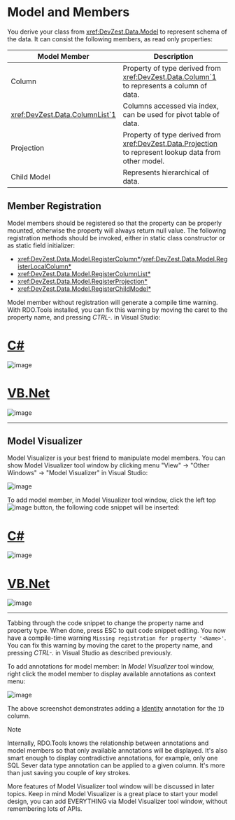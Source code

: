 # Model and Members

You derive your class from <xref:DevZest.Data.Model> to represent schema of the data. It can consist the following members, as read only properties:

| Model Member | Description |
|--------------|-------------|
| Column | Property of type derived from <xref:DevZest.Data.Column`1> to represents a column of data. |
| <xref:DevZest.Data.ColumnList`1> | Columns accessed via index, can be used for pivot table of data. |
| Projection | Property of type derived from <xref:DevZest.Data.Projection> to represent lookup data from other model. |
| Child Model | Represents hierarchical of data. |

## Member Registration

Model members should be registered so that the property can be properly mounted, otherwise the property will always return null value. The following registration methods should be invoked, either in static class constructor or as static field initializer:

* <xref:DevZest.Data.Model.RegisterColumn*>/<xref:DevZest.Data.Model.RegisterLocalColumn*>
* <xref:DevZest.Data.Model.RegisterColumnList*>
* <xref:DevZest.Data.Model.RegisterProjection*>
* <xref:DevZest.Data.Model.RegisterChildModel*>

Model member without registration will generate a compile time warning. With RDO.Tools installed, you can fix this warning by moving the caret to the property name, and pressing *CTRL-.* in Visual Studio:

# [C#](#tab/cs)

![image](/images/tutorial_add_mounter_cs.jpg)

# [VB.Net](#tab/vb)

![image](/images/tutorial_add_mounter_vb.jpg)

***

## Model Visualizer

Model Visualizer is your best friend to manipulate model members. You can show Model Visualizer tool window by clicking menu "View" -> "Other Windows" -> "Model Visualizer" in Visual Studio:

![image](/images/tutorial_model_visualizer_empty_movie.jpg)

To add model member, in Model Visualizer tool window, click the left top ![image](/images/model_visualizer_add.jpg) button, the following code snippet will be inserted:

# [C#](#tab/cs)

![image](/images/model_visualizer_add_property_cs.jpg)

# [VB.Net](#tab/vb)

![image](/images/model_visualizer_add_property_vb.jpg)

***

Tabbing through the code snippet to change the property name and property type. When done, press ESC to quit code snippet editing. You now have a compile-time warning `Missing registration for property '<Name>'`. You can fix this warning by moving the caret to the property name, and pressing *CTRL-.* in Visual Studio as described previously.

To add annotations for model member: In *Model Visualizer* tool window, right click the model member to display available annotations as context menu:

![image](/images/tutorial_add_identity.jpg)

The above screenshot demonstrates adding a [Identity](xref:DevZest.Data.Annotations.IdentityAttribute) annotation for the `ID` column.

>[!Note]
>Internally, RDO.Tools knows the relationship between annotations and model members so that only available annotations will be displayed. It's also smart enough to display contradictive annotations, for example, only one SQL Sever data type annotation can be applied to a given column. It's more than just saving you couple of key strokes.

More features of Model Visualizer tool window will be discussed in later topics. Keep in mind Model Visualizer is a great place to start your model design, you can add EVERYTHING via Model Visualizer tool window, without remembering lots of APIs.
